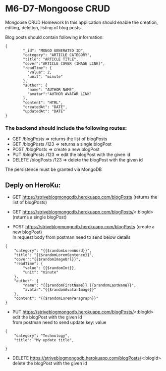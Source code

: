 # M6-D7-Mongoose CRUD
 Mongoose CRUD Homework
In this application should enable the creation, editing, deletion, listing of blog posts

Blog posts should contain following information:
```
{
	    "_id": "MONGO GENERATED ID",
	    "category": "ARTICLE CATEGORY",
	    "title": "ARTICLE TITLE",
	    "cover":"ARTICLE COVER (IMAGE LINK)",
	    "readTime": {
	      "value": 2,
	      "unit": "minute"
	    },
	    "author": {
	      "name": "AUTHOR NAME",
	      "avatar":"AUTHOR AVATAR LINK"
	    },
	    "content": "HTML",
	    "createdAt": "DATE",
        "updatedAt": "DATE"           
}
```

### The backend should include the following routes:

- GET /blogPosts => returns the list of blogPosts 
- GET /blogPosts /123 => returns a single blogPost
- POST /blogPosts => create a new blogPost
- PUT /blogPosts /123 => edit the blogPost with the given id
- DELETE /blogPosts /123 => delete the blogPost with the given id

The persistence must be granted via MongoDB

## Deply on HeroKu: 
- GET https://striveblogmongodb.herokuapp.com/blogPosts 
(returns the list of blogPosts)

- GET https://striveblogmongodb.herokuapp.com/blogPosts/<:blogId> (returns a single blogPost)

- POST https://striveblogmongodb.herokuapp.com/blogPosts  (create a new blogPost) <br/>
In request body from postman need to send below details

```
{
    "category": "{{$randomLoremWord}}",
    "title": "{{$randomLoremSentence}}",
    "cover":"{{$randomImageUrl}}",
    "readTime": {
        "value": {{$randomInt}},
        "unit": "minute"
    },
    "author": {
        "name": "{{$randomFirstName}} {{$randomLastName}}",
        "avatar":"{{$randomAvatarImage}}"
    },
    "content": "{{$randomLoremParagraph}}"
}
```

- PUT https://striveblogmongodb.herokuapp.com/blogPosts/<:blogId> edit the blogPost with the given id <br>
from postman need to send update key: value
```
{
    "category": "Technology",
    "title": "My update title",

}
```

- DELETE https://striveblogmongodb.herokuapp.com/blogPosts/<:blogId> delete the blogPost with the given id
